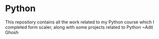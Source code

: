 # Python
This repository contains all the work related to my Python course which I completed form scaler, along with some projects related to Python ~Adit Ghosh
